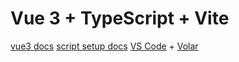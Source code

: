 # Vue 3 + TypeScript + Vite
[vue3 docs](https://vuejs.org/api/sfc-script-setup.html#script-setup)
[script setup docs](https://v3.vuejs.org/api/sfc-script-setup.html#sfc-script-setup)
[VS Code](https://code.visualstudio.com/) + [Volar](https://marketplace.visualstudio.com/items?itemName=Vue.volar)